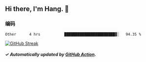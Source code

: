 ## Hi there, I'm Hang. 👋

### 编码

<!--START_SECTION:waka-->

```text
Other      4 hrs           ███████████████████████▓░   94.35 %
```

<!--END_SECTION:waka-->

[![GitHub Streak](https://github-readme-streak-stats.herokuapp.com?user=huhuhang&hide_border=true&date_format=%5BY.%5Dn.j)](https://git.io/streak-stats)

##### ✓ Automatically updated by [GitHub Action](https://github.com/huhuhang/huhuhang/actions).
